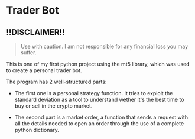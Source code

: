 # Trader Bot

## !!DISCLAIMER!!
> Use with caution. I am not responsible for any financial loss you may suffer.




This is one of my first python project using the mt5 library, which was used to create a personal trader bot.

The program has 2 well-structured parts:

- The first one is a personal strategy function. It tries to exploit the standard deviation as a tool to understand wether it's the best time to buy or sell in the crypto market.

- The second part is a market order, a function that sends a request with all the details needed to open an order through the use of a complete python dictionary.
